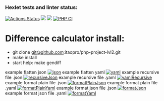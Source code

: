 ### Hexlet tests and linter status:
[![Actions Status](https://github.com/itaopro/php-project-lvl2/workflows/hexlet-check/badge.svg)](https://github.com/itaopro/php-project-lvl2/actions)
<a href="https://codeclimate.com/github/itaopro/php-project-lvl2/maintainability"><img src="https://api.codeclimate.com/v1/badges/4d8fc888d8438a2835d5/maintainability" /></a>
<a href="https://codeclimate.com/github/itaopro/php-project-lvl2/test_coverage"><img src="https://api.codeclimate.com/v1/badges/4d8fc888d8438a2835d5/test_coverage" /></a>
[![PHP CI](https://github.com/itaopro/php-project-lvl2/actions/workflows/main.yml/badge.svg)](https://github.com/itaopro/php-project-lvl2/actions/workflows/main.yml)
# Difference calculator install:
 - git clone git@github.com:itaopro/php-project-lvl2.git
 - make install
 - start help: make gendiff

 
example flatten json
[![json](https://asciinema.org/a/MgnGRyUDuZKbO9njhfNBPE9o1.svg)](https://asciinema.org/a/MgnGRyUDuZKbO9njhfNBPE9o1)
example flatten yaml
[![yaml](https://asciinema.org/a/o4hfspGETIQjUDn6YG7vjGYnZ.svg)](https://asciinema.org/a/o4hfspGETIQjUDn6YG7vjGYnZ)
example recursive file .json
[![recursiveJson](https://asciinema.org/a/QNC8OiV3uPjT8PRMerUsKmlwG.svg)](https://asciinema.org/a/QNC8OiV3uPjT8PRMerUsKmlwG)
example recursive file .yaml
[![yamlRecursive](https://asciinema.org/a/TXNOqDptDt3o5ExmJgnvjExaS.svg)](https://asciinema.org/a/TXNOqDptDt3o5ExmJgnvjExaS)
example format plain file .json
[![formatPlainJson](https://asciinema.org/a/9OE48YwYg41SB6LAWCvhoIF8c.svg)](https://asciinema.org/a/9OE48YwYg41SB6LAWCvhoIF8c)
example format plain file .yaml
[![formatPlainYaml](https://asciinema.org/a/cTJLSzBSfuMeH218HVaMM1eZI.svg)](https://asciinema.org/a/cTJLSzBSfuMeH218HVaMM1eZI)
example format json file .json
[![formatJson](https://asciinema.org/a/GFJpzxElURN2q3wgXPaabB5lh.svg)](https://asciinema.org/a/GFJpzxElURN2q3wgXPaabB5lh)
example format json file .yaml
[![formatYaml](https://asciinema.org/a/zpxjD9oYiR60lyyPaDquFLk55.svg)](https://asciinema.org/a/zpxjD9oYiR60lyyPaDquFLk55)


